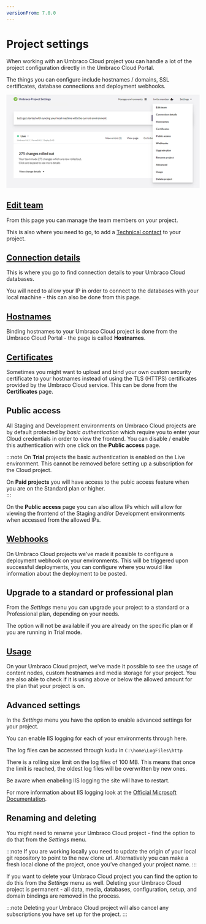 ```yaml
---
versionFrom: 7.0.0
---
```


# Project settings

When working with an Umbraco Cloud project you can handle a lot of the project configuration directly in the Umbraco Cloud Portal.

The things you can configure include hostnames / domains, SSL certificates, database connections and deployment webhooks.

![settings](images/project-settings.png)

## [Edit team](../Team-Members)

From this page you can manage the team members on your project.

This is also where you need to go, to add a [Technical contact](../Team-Members/Technical-Contact.md) to your project.

## [Connection details](../../Databases)

This is where you go to find connection details to your Umbraco Cloud databases.

You will need to allow your IP in order to connect to the databases with your local machine - this can also be done from this page.

## [Hostnames](../Manage-Hostnames)

Binding hostnames to your Umbraco Cloud project is done from the Umbraco Cloud Portal - the page is called **Hostnames**.

## [Certificates](../Manage-Hostnames/Security-Certificates)

Sometimes you might want to upload and bind your own custom security certificate to your hostnames instead of using the TLS (HTTPS) certificates provided by the Umbraco Cloud service. This can be done from the **Certificates** page.

## Public access

All Staging and Development environments on Umbraco Cloud projects are by default protected by *basic authentication* which require you to enter your Cloud credentials in order to view the frontend. You can disable / enable this authentication with one click on the **Public access** page.

:::note
On **Trial** projects the basic authentication is enabled on the Live environment. This cannot be removed before setting up a subscription for the Cloud project.

On **Paid projects** you will have access to the pubic access feature when you are on the Standard plan or higher.  
:::

On the **Public access** page you can also allow IPs which will allow for viewing the frontend of the Staging and/or Development environments when accessed from the allowed IPs.

## [Webhooks](../../Deployment/Deployment-webhook)

On Umbraco Cloud projects we've made it possible to configure a deployment webhook on your environments. This will be triggered upon successful deployments, you can configure where you would like information about the deployment to be posted.

## Upgrade to a standard or professional plan

From the *Settings* menu you can upgrade your project to a standard or a Professional plan, depending on your needs.

The option will not be available if you are already on the specific plan or if you are running in Trial mode.

## [Usage](../Usage/)

On your Umbraco Cloud project, we've made it possible to see the usage of content nodes, custom hostnames and media storage for your project. You are also able to check if it is using above or below the allowed amount for the plan that your project is on.

## Advanced settings

In the *Settings* menu you have the option to enable advanced settings for your project.

You can enable IIS logging for each of your environments through here.

The log files can be accessed through kudu in `C:\home\LogFiles\http`

There is a rolling size limit on the log files of 100 MB. This means that once the limit is reached, the oldest log files will be overwritten by new ones.

Be aware when enabeling IIS logging the site will have to restart.

For more information about IIS logging look at the [Official Microsoft Documentation](https://docs.microsoft.com/en-us/iis/configuration/system.webserver/httplogging).

## Renaming and deleting

You might need to rename your Umbraco Cloud project - find the option to do that from the *Settings* menu.

:::note
If you are working locally you need to update the origin of your local git repository to point to the new clone url. Alternatively you can make a fresh local clone of the project, once you’ve changed your project name.
:::

If you want to delete your Umbraco Cloud project you can find the option to do this from the *Settings* menu as well. Deleting your Umbraco Cloud project is permanent - all data, media, databases, configuration, setup, and domain bindings are removed in the process.

:::note
Deleting your Umbraco Cloud project will also cancel any subscriptions you have set up for the project.
:::
